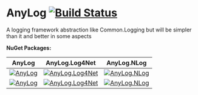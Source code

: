 AnyLog  [![Build Status](https://travis-ci.org/kerryjiang/AnyLog.svg?branch=master)](https://travis-ci.org/kerryjiang/AnyLog)
======

A logging framework abstraction like Common.Logging but will be simpler than it and better in some aspects

**NuGet Packages:**

|        AnyLog     |   AnyLog.Log4Net   |    AnyLog.NLog      |
|-------------------|--------------------|---------------------|
| [![AnyLog][1]][2] | [![AnyLog.Log4Net][3]][4]  | [![AnyLog.NLog][5]][6]   |
| [![AnyLog][7]][8] | [![AnyLog.Log4Net][9]][10] | [![AnyLog.NLog][11]][12] |

[1]: https://img.shields.io/nuget/v/AnyLog.svg?style=flat
[2]: https://www.nuget.org/packages/AnyLog
[3]: https://img.shields.io/nuget/v/AnyLog.Log4Net.svg?style=flat
[4]: https://www.nuget.org/packages/AnyLog.Log4Net
[5]: https://img.shields.io/nuget/v/AnyLog.NLog.svg?style=flat
[6]: https://www.nuget.org/packages/AnyLog.NLog
[7]: https://img.shields.io/nuget/dt/AnyLog.svg?style=flat
[8]: https://www.nuget.org/packages/AnyLog
[9]: https://img.shields.io/nuget/dt/AnyLog.Log4Net.svg?style=flat
[10]: https://www.nuget.org/packages/AnyLog.Log4Net
[11]: https://img.shields.io/nuget/dt/AnyLog.NLog.svg?style=flat
[12]: https://www.nuget.org/packages/AnyLog.NLog
